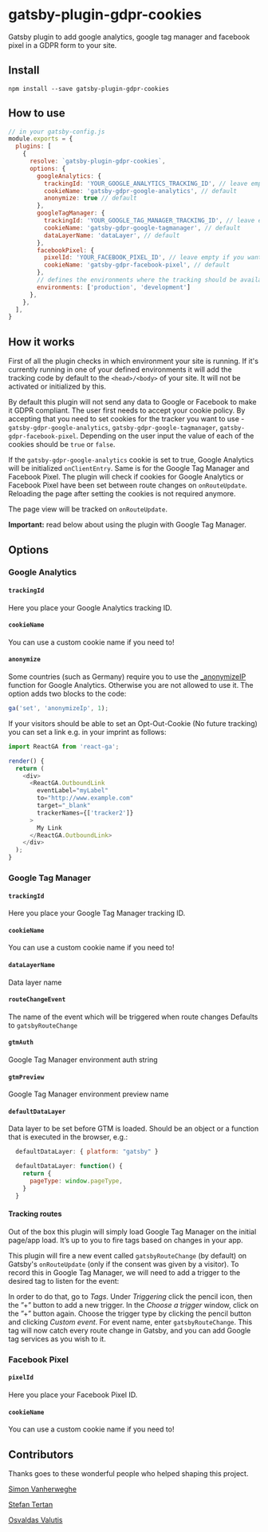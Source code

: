 # gatsby-plugin-gdpr-cookies

Gatsby plugin to add google analytics, google tag manager and facebook pixel in a GDPR form to your site.

## Install

`npm install --save gatsby-plugin-gdpr-cookies`

## How to use

```javascript
// in your gatsby-config.js
module.exports = {
  plugins: [
    {
      resolve: `gatsby-plugin-gdpr-cookies`,
      options: {
        googleAnalytics: {
          trackingId: 'YOUR_GOOGLE_ANALYTICS_TRACKING_ID', // leave empty if you want to disable the tracker
          cookieName: 'gatsby-gdpr-google-analytics', // default
          anonymize: true // default
        },
        googleTagManager: {
          trackingId: 'YOUR_GOOGLE_TAG_MANAGER_TRACKING_ID', // leave empty if you want to disable the tracker
          cookieName: 'gatsby-gdpr-google-tagmanager', // default
          dataLayerName: 'dataLayer', // default
        },
        facebookPixel: {
          pixelId: 'YOUR_FACEBOOK_PIXEL_ID', // leave empty if you want to disable the tracker
          cookieName: 'gatsby-gdpr-facebook-pixel', // default
        },
        // defines the environments where the tracking should be available  - default is ["production"]
        environments: ['production', 'development']
      },
    },
  ],
}
```

## How it works

First of all the plugin checks in which environment your site is running. If it's currently running in one of your defined environments it will add the tracking code by default to the `<head>/<body>` of your site. It will not be activated or initialized by this.

By default this plugin will not send any data to Google or Facebook to make it GDPR compliant. The user first needs to accept your cookie policy. By accepting that you need to set cookies for the tracker you want to use - `gatsby-gdpr-google-analytics`, `gatsby-gdpr-google-tagmanager`, `gatsby-gdpr-facebook-pixel`. Depending on the user input the value of each of the cookies should be `true` or `false`.

If the `gatsby-gdpr-google-analytics` cookie is set to true, Google Analytics will be initialized `onClientEntry`. Same is for the Google Tag Manager and Facebook Pixel. The plugin will check if cookies for Google Analytics or Facebook Pixel have been set between route changes on `onRouteUpdate`. Reloading the page after setting the cookies is not required anymore.

The page view will be tracked on `onRouteUpdate`.

__Important:__ read below about using the plugin with Google Tag Manager.

## Options

### Google Analytics

#### `trackingId`

Here you place your Google Analytics tracking ID.

#### `cookieName`

You can use a custom cookie name if you need to!

#### `anonymize`

Some countries (such as Germany) require you to use the
[\_anonymizeIP](https://support.google.com/analytics/answer/2763052) function for Google Analytics. Otherwise you are not allowed to use it. The option adds two blocks to the code:

```javascript
ga('set', 'anonymizeIp', 1);
```

If your visitors should be able to set an Opt-Out-Cookie (No future tracking)
you can set a link e.g. in your imprint as follows:

```javascript
import ReactGA from 'react-ga';

render() {
  return (
    <div>
      <ReactGA.OutboundLink
        eventLabel="myLabel"
        to="http://www.example.com"
        target="_blank"
        trackerNames={['tracker2']}
      >
        My Link
      </ReactGA.OutboundLink>
    </div>
  );
}
```

### Google Tag Manager

#### `trackingId`

Here you place your Google Tag Manager tracking ID.

#### `cookieName`

You can use a custom cookie name if you need to!

#### `dataLayerName`

Data layer name

#### `routeChangeEvent`

The name of the event which will be triggered when route changes
Defaults to `gatsbyRouteChange`

#### `gtmAuth`

Google Tag Manager environment auth string

#### `gtmPreview`

Google Tag Manager environment preview name

#### `defaultDataLayer`

Data layer to be set before GTM is loaded. Should be an object or a function that is executed in the browser, e.g.:

```javascript
  defaultDataLayer: { platform: "gatsby" }
```

```javascript
  defaultDataLayer: function() {
    return {
      pageType: window.pageType,
    }
  }
```

#### Tracking routes

Out of the box this plugin will simply load Google Tag Manager on the initial page/app load. It’s up to you to fire tags based on changes in your app.

This plugin will fire a new event called `gatsbyRouteChange` (by default) on Gatsby's `onRouteUpdate` (only if the consent was given by a visitor). To record this in Google Tag Manager, we will need to add a trigger to the desired tag to listen for the event:

In order to do that, go to _Tags_. Under _Triggering_ click the pencil icon, then the ”+” button to add a new trigger. In the _Choose a trigger_ window, click on the ”+” button again. Choose the trigger type by clicking the pencil button and clicking _Custom event_. For event name, enter `gatsbyRouteChange`. This tag will now catch every route change in Gatsby, and you can add Google tag services as you wish to it.

### Facebook Pixel

#### `pixelId`

Here you place your Facebook Pixel ID.

#### `cookieName`

You can use a custom cookie name if you need to!


## Contributors

Thanks goes to these wonderful people who helped shaping this project.

[Simon Vanherweghe](https://github.com/SimonVanherweghe)

[Stefan Tertan](https://github.com/ColdFire87)

[Osvaldas Valutis](https://github.com/osvaldasvalutis)
